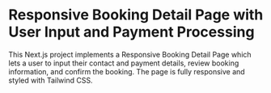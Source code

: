 # Responsive Booking Detail Page with User Input and Payment Processing
This Next.js project implements a Responsive Booking Detail Page which lets a user to input their contact and payment details, review booking information, and confirm the booking. The page is fully responsive and styled with Tailwind CSS.
